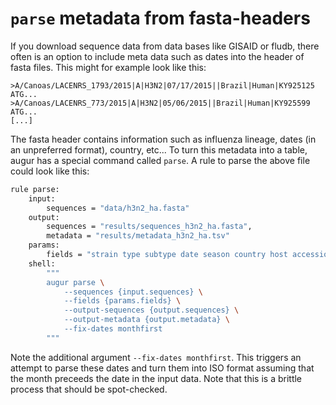 # `parse` metadata from fasta-headers

If you download sequence data from data bases like GISAID or fludb, there often is an option to include meta data such as dates into the header of fasta files.
This might for example look like this:
```
>A/Canoas/LACENRS_1793/2015|A|H3N2|07/17/2015||Brazil|Human|KY925125
ATG...
>A/Canoas/LACENRS_773/2015|A|H3N2|05/06/2015||Brazil|Human|KY925599
ATG...
[...]
```
The fasta header contains information such as influenza lineage, dates (in an unpreferred format), country, etc...
To turn this metadata into a table, augur has a special command called `parse`.
A rule to parse the above file could look like this:
```bash
rule parse:
	input:
		sequences = "data/h3n2_ha.fasta"
	output:
		sequences = "results/sequences_h3n2_ha.fasta",
		metadata = "results/metadata_h3n2_ha.tsv"
	params:
		fields = "strain type subtype date season country host accession"
	shell:
		"""
		augur parse \
			--sequences {input.sequences} \
			--fields {params.fields} \
			--output-sequences {output.sequences} \
			--output-metadata {output.metadata} \
			--fix-dates monthfirst
		"""
```
Note the additional argument `--fix-dates monthfirst`.
This triggers an attempt to parse these dates and turn them into ISO format assuming that the month preceeds the date in the input data.
Note that this is a brittle process that should be spot-checked.
